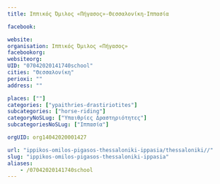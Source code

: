```yaml
---
title: Ιππικός Όμιλος «Πήγασος»-Θεσσαλονίκη-Ιππασία

facebook:

website:
organisation: Ιππικός Όμιλος «Πήγασος»
facebookorg:
websiteorg:
UID: "07042020141740school"
cities: "Θεσσαλονίκη"
perioxi: ""
address: ""

places: [""]
categories: ["ypaithries-drastiriotites"]
subcategories: ["horse-riding"]
categoryNoSLug: ["Υπαιθρίες Δραστηριότητες"]
subcategoriesNoSLug: ["Ιππασία"]

orgUID: org14042020001427

url: "ippikos-omilos-pigasos-thessaloniki-ippasia/thessaloniki//"
slug: "ippikos-omilos-pigasos-thessaloniki-ippasia"
aliases:
    - /07042020141740school
---
```






